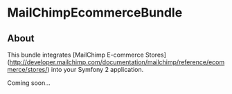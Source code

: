# MailChimpEcommerceBundle
## About ##

This bundle integrates [MailChimp E-commerce Stores] (http://developer.mailchimp.com/documentation/mailchimp/reference/ecommerce/stores/) into your Symfony 2 application.

Coming soon...
